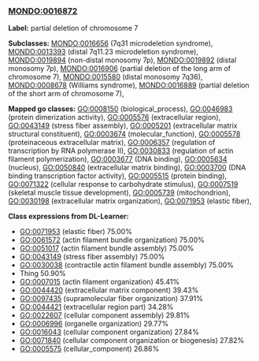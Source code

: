 
### [MONDO:0016872](http://purl.obolibrary.org/obo/MONDO_0016872)
**Label:** partial deletion of chromosome 7

**Subclasses:** [MONDO:0016656](http://purl.obolibrary.org/obo/MONDO_0016656) (7q31 microdeletion syndrome), [MONDO:0013393](http://purl.obolibrary.org/obo/MONDO_0013393) (distal 7q11.23 microdeletion syndrome), [MONDO:0019894](http://purl.obolibrary.org/obo/MONDO_0019894) (non-distal monosomy 7p), [MONDO:0019892](http://purl.obolibrary.org/obo/MONDO_0019892) (distal monosomy 7p), [MONDO:0016906](http://purl.obolibrary.org/obo/MONDO_0016906) (partial deletion of the long arm of chromosome 7), [MONDO:0015580](http://purl.obolibrary.org/obo/MONDO_0015580) (distal monosomy 7q36), [MONDO:0008678](http://purl.obolibrary.org/obo/MONDO_0008678) (Williams syndrome), [MONDO:0016889](http://purl.obolibrary.org/obo/MONDO_0016889) (partial deletion of the short arm of chromosome 7), 

**Mapped go classes:** [GO:0008150](http://purl.obolibrary.org/obo/GO_0008150) (biological_process), [GO:0046983](http://purl.obolibrary.org/obo/GO_0046983) (protein dimerization activity), [GO:0005576](http://purl.obolibrary.org/obo/GO_0005576) (extracellular region), [GO:0043149](http://purl.obolibrary.org/obo/GO_0043149) (stress fiber assembly), [GO:0005201](http://purl.obolibrary.org/obo/GO_0005201) (extracellular matrix structural constituent), [GO:0003674](http://purl.obolibrary.org/obo/GO_0003674) (molecular_function), [GO:0005578](http://purl.obolibrary.org/obo/GO_0005578) (proteinaceous extracellular matrix), [GO:0006357](http://purl.obolibrary.org/obo/GO_0006357) (regulation of transcription by RNA polymerase II), [GO:0030833](http://purl.obolibrary.org/obo/GO_0030833) (regulation of actin filament polymerization), [GO:0003677](http://purl.obolibrary.org/obo/GO_0003677) (DNA binding), [GO:0005634](http://purl.obolibrary.org/obo/GO_0005634) (nucleus), [GO:0050840](http://purl.obolibrary.org/obo/GO_0050840) (extracellular matrix binding), [GO:0003700](http://purl.obolibrary.org/obo/GO_0003700) (DNA binding transcription factor activity), [GO:0005515](http://purl.obolibrary.org/obo/GO_0005515) (protein binding), [GO:0071322](http://purl.obolibrary.org/obo/GO_0071322) (cellular response to carbohydrate stimulus), [GO:0007519](http://purl.obolibrary.org/obo/GO_0007519) (skeletal muscle tissue development), [GO:0005739](http://purl.obolibrary.org/obo/GO_0005739) (mitochondrion), [GO:0030198](http://purl.obolibrary.org/obo/GO_0030198) (extracellular matrix organization), [GO:0071953](http://purl.obolibrary.org/obo/GO_0071953) (elastic fiber), 

**Class expressions from DL-Learner:**

- [GO:0071953](http://purl.obolibrary.org/obo/GO_0071953) (elastic fiber) 75.00%
- [GO:0061572](http://purl.obolibrary.org/obo/GO_0061572) (actin filament bundle organization) 75.00%
- [GO:0051017](http://purl.obolibrary.org/obo/GO_0051017) (actin filament bundle assembly) 75.00%
- [GO:0043149](http://purl.obolibrary.org/obo/GO_0043149) (stress fiber assembly) 75.00%
- [GO:0030038](http://purl.obolibrary.org/obo/GO_0030038) (contractile actin filament bundle assembly) 75.00%
- Thing 50.90%
- [GO:0007015](http://purl.obolibrary.org/obo/GO_0007015) (actin filament organization) 45.41%
- [GO:0044420](http://purl.obolibrary.org/obo/GO_0044420) (extracellular matrix component) 39.43%
- [GO:0097435](http://purl.obolibrary.org/obo/GO_0097435) (supramolecular fiber organization) 37.91%
- [GO:0044421](http://purl.obolibrary.org/obo/GO_0044421) (extracellular region part) 34.28%
- [GO:0022607](http://purl.obolibrary.org/obo/GO_0022607) (cellular component assembly) 29.81%
- [GO:0006996](http://purl.obolibrary.org/obo/GO_0006996) (organelle organization) 29.77%
- [GO:0016043](http://purl.obolibrary.org/obo/GO_0016043) (cellular component organization) 27.84%
- [GO:0071840](http://purl.obolibrary.org/obo/GO_0071840) (cellular component organization or biogenesis) 27.82%
- [GO:0005575](http://purl.obolibrary.org/obo/GO_0005575) (cellular_component) 26.86%



